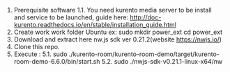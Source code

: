 1. Prerequisite software
1.1. You need kurento media server to be install and service to be launched, guide here:
http://doc-kurento.readthedocs.io/en/stable/installation_guide.html
2. Create work work folder
Ubuntu ex: 
sudo mkdir power_ext
cd power_ext
3. Download and extract here nw.js sdk ver 0.21.2(website https://nwjs.io/) 
4. Clone this repo.
5. Execute :
5.1. sudo ./kurento-room/kurento-room-demo/target/kurento-room-demo-6.6.0/bin/start.sh 
5.2. sudo ./nwjs-sdk-v0.21.1-linux-x64/nw



